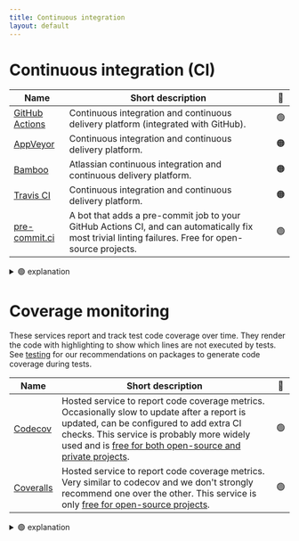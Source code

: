 ```yaml
---
title: Continuous integration
layout: default
---
```


# Continuous integration (CI)

| Name                                                                                  | Short description                                                                                                                                   | 🚦  |
| ------------------------------------------------------------------------------------- | --------------------------------------------------------------------------------------------------------------------------------------------------- | :-: |
| [GitHub Actions](https://docs.github.com/en/actions)                                  | Continuous integration and continuous delivery platform (integrated with GitHub).                                                                   | 🟢  |
| [AppVeyor](https://www.appveyor.com/docs/)                                            | Continuous integration and continuous delivery platform.                                                                                            | 🟠  |
| [Bamboo](https://confluence.atlassian.com/bamboo/bamboo-documentation-289276551.html) | Atlassian continuous integration and continuous delivery platform.                                                                                  | 🟠  |
| [Travis CI](https://docs.travis-ci.com/)                                              | Continuous integration and continuous delivery platform.                                                                                            | 🟠  |
| [pre-commit.ci](https://pre-commit.ci/)                                               | A bot that adds a pre-commit job to your GitHub Actions CI, and can automatically fix most trivial linting failures. Free for open-source projects. | 🟢  |

<details>
<summary> 🟢 explanation</summary>
We have many projects using GitHub CI and, it has good integration with GitHub itself, and is free for public repositories (with limited free monthly minutes for private repositories).
</details>

# Coverage monitoring

These services report and track test code coverage over time. They render the
code with highlighting to show which lines are not executed by tests. See
[testing](testing) for our recommendations on packages to generate code coverage
during tests.

| Name                                     | Short description                                                                                                                                                                                                                                                                      | 🚦  |
| ---------------------------------------- | -------------------------------------------------------------------------------------------------------------------------------------------------------------------------------------------------------------------------------------------------------------------------------------- | :-: |
| [Codecov](https://docs.codecov.com/docs) | Hosted service to report code coverage metrics. Occasionally slow to update after a report is updated, can be configured to add extra CI checks. This service is probably more widely used and is [free for both open-source and private projects](https://about.codecov.io/pricing/). | 🟢  |
| [Coveralls](https://docs.coveralls.io/)  | Hosted service to report code coverage metrics. Very similar to codecov and we don't strongly recommend one over the other. This service is only [free for open-source projects](https://coveralls.io/pricing).                                                                        | 🟢  |

<details>
<summary> 🟢 explanation</summary>
Both services are similar, so both 🟢.
</details>

